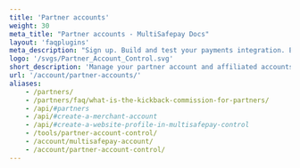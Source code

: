 ```yaml
---
title: 'Partner accounts'
weight: 30
meta_title: "Partner accounts - MultiSafepay Docs"
layout: 'faqplugins'
meta_description: "Sign up. Build and test your payments integration. Explore our products and services. Use our API reference, SDKs, and wrappers. Get support."
logo: '/svgs/Partner_Account_Control.svg'
short_description: 'Manage your partner account and affiliated accounts.'
url: '/account/partner-accounts/'
aliases: 
    - /partners/
    - /partners/faq/what-is-the-kickback-commission-for-partners/
    - /api/#partners
    - /api/#create-a-merchant-account
    - /api/#create-a-website-profile-in-multisafepay-control
    - /tools/partner-account-control/
    - /account/multisafepay-account/
    - /account/partner-account-control/
---
```

